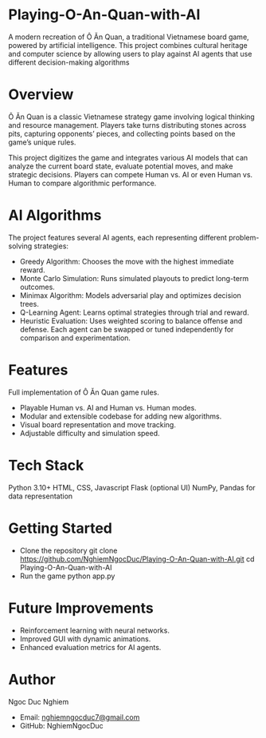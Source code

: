 # Playing-O-An-Quan-with-AI
A modern recreation of Ô Ăn Quan, a traditional Vietnamese board game, powered by artificial intelligence. This project combines cultural heritage and computer science by allowing users to play against AI agents that use different decision-making algorithms

# Overview
Ô Ăn Quan is a classic Vietnamese strategy game involving logical thinking and resource management. Players take turns distributing stones across pits, capturing opponents’ pieces, and collecting points based on the game’s unique rules.

This project digitizes the game and integrates various AI models that can analyze the current board state, evaluate potential moves, and make strategic decisions. Players can compete Human vs. AI or even Human vs. Human to compare algorithmic performance.

# AI Algorithms
The project features several AI agents, each representing different problem-solving strategies:
- Greedy Algorithm: Chooses the move with the highest immediate reward.
- Monte Carlo Simulation: Runs simulated playouts to predict long-term outcomes.
- Minimax Algorithm: Models adversarial play and optimizes decision trees.
- Q-Learning Agent: Learns optimal strategies through trial and reward.
- Heuristic Evaluation: Uses weighted scoring to balance offense and defense.
Each agent can be swapped or tuned independently for comparison and experimentation.

# Features
Full implementation of Ô Ăn Quan game rules.
- Playable Human vs. AI and Human vs. Human modes.
- Modular and extensible codebase for adding new algorithms.
- Visual board representation and move tracking.
- Adjustable difficulty and simulation speed.

# Tech Stack
Python 3.10+
HTML, CSS, Javascript
Flask (optional UI)
NumPy, Pandas for data representation

# Getting Started
- Clone the repository
git clone https://github.com/NghiemNgocDuc/Playing-O-An-Quan-with-AI.git
cd Playing-O-An-Quan-with-AI
- Run the game
python app.py

# Future Improvements
- Reinforcement learning with neural networks.
- Improved GUI with dynamic animations.
- Enhanced evaluation metrics for AI agents.

# Author
Ngoc Duc Nghiem
- Email: nghiemngocduc7@gmail.com
- GitHub: NghiemNgocDuc


